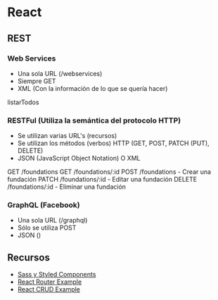 # React

## REST

### Web Services

 * Una sola URL (/webservices)
 * Siempre GET
 * XML (Con la información de lo que se quería hacer)

<WebService>
  <Action>listarTodos</Action>
</WebServce>


### RESTFul (Utiliza la semántica del protocolo HTTP)

 * Se utilizan varias URL's (recursos)
 * Se utilizan los métodos (verbos) HTTP (GET, POST, PATCH (PUT), DELETE)
 * JSON (JavaScript Object Notation) O XML

GET /foundations
GET /foundations/:id
POST /foundations - Crear una fundación
PATCH /foundations/:id - Editar una fundación
DELETE /foundations/:id - Eliminar una fundación

### GraphQL (Facebook)

 * Una sola URL (/graphql)
 * Sólo se utiliza POST
 * JSON ()

## Recursos

* [Sass y Styled Components](https://www.iamtimsmith.com/blog/how-to-use-styles-in-a-react-js-application/)
* [React Router Example](https://codesandbox.io/s/react-router-example-sugfp)
* [React CRUD Example](https://codesandbox.io/s/manejo-del-estado-en-react-forked-248d1?file=/src/App.js)
